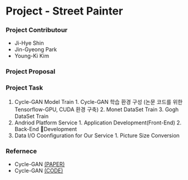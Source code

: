 # Project - Street Painter
### Project Contributour

- Ji-Hye Shin
- Jin-Gyeong Park
- Young-Ki Kim

### Project Proposal

### Project Task
1. Cycle-GAN Model Train
        1. Cycle-GAN 학습 환경 구성 (논문 코드를 위한 Tensorflow-GPU, CUDA 환경 구축)
        2. Monet DataSet Train
        3. Gogh DataSet Train
2. Andriod Platform Service
        1. Application Development(Front-End)
	2. Back-End Development
3. Data I/O Coonfiguration for Our Service
        1. Picture Size Conversion


### Refernece
* Cycle-GAN [(PAPER)](https://arxiv.org/pdf/1703.10593.pdf)
* Cycle-GAN [(CODE)](https://github.com/xhujoy/CycleGAN-tensorflow)
